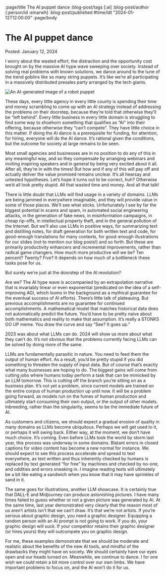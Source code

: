 :page/title The AI puppet dance
:blog-post/tags [:ai]
:blog-post/author {:person/id :einarwh}
:blog-post/published #time/ldt "2024-01-12T12:00:00"
:page/body

# The AI puppet dance

Posted: January 12, 2024

I worry about the wasted effort, the distraction and the opportunity cost brought on by the massive AI hype wave sweeping over society. Instead of solving real problems with known solutions, we dance around to the tune of the trend goblins like so many string puppets. It’s like we’re all participating in a massively distributed presales party arranged by the tech giants.

![An AI-generated image of a robot puppet](/images/robot-puppet.png)

These days, every little agency in every little county is spending their time and money scrambling to come up with an AI strategy instead of addressing the problems on their doorstep, because they’re told that otherwise they’ll be “left behind”. Every little business in every little domain is struggling to find some way to shoehorn something that qualifies as “AI” into their offering, because otherwise they “can’t compete”. They have little choice in this matter. If doing the AI dance is a prerequisite for funding, for attention, for hiring, everyone will do the AI dance. It’s rational given the conditions, but the outcome for society at large remains to be seen.

Most small agencies and businesses are in no position to do any of this in any meaningful way, and so they compensate by arranging webinars and inviting inspiring speakers and in general by being very excited about it all. After all, they’re in with the times! But how and if any of this will pay off and actually deliver the value promised remains unclear. It’s all hearsay and untested hypotheses. Let’s hope it turns out to be correct, huh? Otherwise we’d all look pretty stupid. All that wasted time and money. And all that talk!

There is little doubt that LLMs will find usage in a variety of domains. LLMs are being jammed in everywhere imaginable, and they will provide value in some of those places. We’ll see what sticks. Unfortunately I see by far the biggest potential in scams and spam, in automated social engineering attacks, in the generation of fake news, in misinformation campaigns, in cheap rip-offs, in intellectual property theft, and in the general pollution of the Internet. But we’ll also use LLMs in positive ways, for summarizing text and distilling notes, for draft generation for both written text and code, for good-enough translations for many contexts, for good-enough illustrations for our slides (not to mention our blog posts!) and so forth. But these are primarily productivity enhancers and incremental improvements, rather than radical game changers. How much more productive will we be? Ten percent? Twenty? Five? It depends on how much of a bottleneck these tasks pose for us.

But surely we’re just at the doorstep of the AI revolution?

Are we? The AI hype wave is accompanied by an extrapolation narrative that is invariably linear or even exponential (predicated on the idea of a self-improving AGI, which looms in the background as a mythical guarantee for the eventual success of AI efforts). There’s little talk of plateauing. But previous accomplishments are no guarantee for continued accomplishments. A mathematical model that matches historical data does not automatically predict the future. You’d have to be pretty naive about both mathematics and reality to make that assumption. It’s really a STONKS GO UP meme. You draw the curve and say “See? It goes up.”

2023 was about what LLMs can do. 2024 will show us more about what they can’t do. It’s not obvious that the problems currently facing LLMs can be solved by doing more of the same.

LLMs are fundamentally parasitic in nature. You need to feed them the output of human effort. As a result, you’d be pretty stupid if you did something to threaten the supply of input data. But of course that’s exactly what many businesses are hoping to do. The biggest gains will come from cutting jobs where humans today perform a task that can be mimicked by an LLM tomorrow. This is cutting off the branch you’re sitting on as a business plan. It’s not yet a problem, since current models are trained on the entire corpus of human production up until now. It will be a problem going forward, as models run on the fumes of human production and ultimately start consuming their own output, or the output of other models. Inbreeding, rather than the singularity, seems to be the immediate future of AI.

As customers and citizens, we should expect a gradual erosion of quality in many domains as LLMs become ubiquitous. Perhaps we will get used to it, or perhaps it will swing back. Either way, at the moment, we don’t have much choice. It’s coming. Even before LLMs took the world by storm last year, this process was underway in some domains. Blatant errors in closed captions for video content has become a new normal for instance. We should expect to see this process accelerate and spread to text everywhere, as text written and thus inherently checked by humans is replaced by text generated “for free” by machines and checked by no-one, and oddities and errors sneaking in. I imagine reading texts will ultimately be a bit like eating a sandwich when you know that it may have sprinkles of sand in it.

The same goes for illustrations, another LLM showcase. It is certainly true that DALL-E and Midjourney can produce astonishing pictures. I have many times failed to guess whether or not a given picture was generated by AI. At the same time, last year demonstrated very clearly that the reason most of us aren’t artists isn’t that we can’t draw. It’s that we’re not artists. If you’re serious about graphic design, you need a graphic designer. Equipping a random person with an AI prompt is not going to work. If you do, your graphic design will suck. If your competitor retains their graphic designer (or hires yours) they will outcompete you on graphic design.

For me, these examples demonstrate that we should be moderate and realistic about the benefits of the new AI tools, and mindful of the drawbacks they might have on society. We should certainly have our eyes open and our heads turned on. Meanwhile, we continue to dance. I for one wish we could retain a bit more control over our own limbs. We have important problems to focus on, and the AI won’t do it for us.
